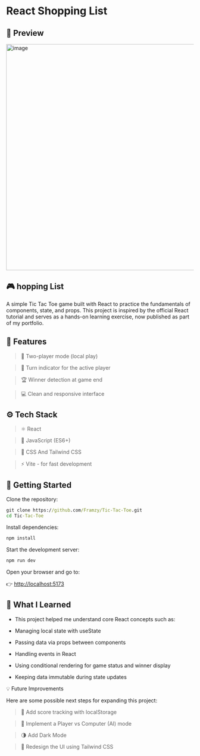 # React Shopping List

## 📸 Preview

<img width="846" height="607" alt="image" src="https://github.com/user-attachments/assets/9c2af20f-81b5-48af-881f-92f3ff27a916" />

## 🎮 hopping List

A simple Tic Tac Toe game built with React to practice the fundamentals of components, state, and props.
This project is inspired by the official React tutorial and serves as a hands-on learning exercise, now published as part of my portfolio.

## 🧩 Features

> 👥 Two-player mode (local play)

> 🔄 Turn indicator for the active player

> 🏆 Winner detection at game end

> 💻 Clean and responsive interface

## ⚙️ Tech Stack

> ⚛️ React

> 🧠 JavaScript (ES6+)

> 💅 CSS And Tailwind CSS

> ⚡ Vite - for fast development

## 🚀 Getting Started

Clone the repository:

```cmd
git clone https://github.com/Framzy/Tic-Tac-Toe.git
cd Tic-Tac-Toe
```

Install dependencies:

```cmd
npm install
```

Start the development server:

```cmd
npm run dev
```

Open your browser and go to:

👉 [http://localhost:5173](http://localhost:5173)

## 🧠 What I Learned

- This project helped me understand core React concepts such as:

- Managing local state with useState

- Passing data via props between components

- Handling events in React

- Using conditional rendering for game status and winner display

- Keeping data immutable during state updates

💡 Future Improvements

Here are some possible next steps for expanding this project:

> 🏅 Add score tracking with localStorage

> 🤖 Implement a Player vs Computer (AI) mode

> 🌗 Add Dark Mode

> 🎨 Redesign the UI using Tailwind CSS
